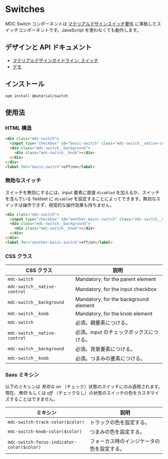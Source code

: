 <!--docs:
title: "Switches"
layout: detail
section: components
iconId: switch
path: /catalog/input-controls/switches/
-->

# Switches

<!--<div class="article__asset">
  <a class="article__asset-link"
     href="https://material-components-web.appspot.com/switch.html">
    <img src="{{ site.rootpath }}/images/mdc_web_screenshots/switches.png" width="37" alt="Switches screenshot">
  </a>
</div>-->

MDC Switch コンポーネントは [マテリアルデザインスイッチ要件](https://material.io/guidelines/components/selection-controls.html#selection-controls-switch) に準拠したスイッチコンポーネントです。JavaScript を使わなくても動作します。

## デザインと API ドキュメント

<ul class="icon-list">
  <li class="icon-list-item icon-list-item--spec">
    <a href="https://material.io/guidelines/components/selection-controls.html#selection-controls-switch">マテリアルデザインガイドライン: スイッチ</a>
  </li>
  <li class="icon-list-item icon-list-item--link">
    <a href="https://material-components-web.appspot.com/switch.html">デモ</a>
  </li>
</ul>

## インストール

```
npm install @material/switch
```

## 使用法

### HTML 構造

```html
<div class="mdc-switch">
  <input type="checkbox" id="basic-switch" class="mdc-switch__native-control" />
  <div class="mdc-switch__background">
    <div class="mdc-switch__knob"></div>
  </div>
</div>
<label for="basic-switch">off/on</label>
```

### 無効なスイッチ

スイッチを無効にするには、input 要素に直接 `disabled` を加えるか、スイッチを含んでいる fieldset に `disabled` を設定することによってできます。無効なスイッチは操作できず、視覚的な操作効果も持ちません。

```html
<div class="mdc-switch">
  <input type="checkbox" id="another-basic-switch" class="mdc-switch__native-control" disabled />
  <div class="mdc-switch__background">
    <div class="mdc-switch__knob"></div>
  </div>
</div>
<label for="another-basic-switch">off/on</label>
```

### CSS クラス

CSS クラス | 説明
--- | ---
`mdc-switch` | Mandatory, for the parent element
`mdc-switch__native-control` | Mandatory, for the input checkbox
`mdc-switch__background` | Mandatory, for the background element
`mdc-switch__knob` | Mandatory, for the knob element
`mdc-switch` | 必須。親要素につける。
`mdc-switch__native-control` | 必須。input のチェックボックスにつける。
`mdc-switch__background` | 必須。背景要素につける。
`mdc-switch__knob` | 必須。つまみの要素につける。

### Sass ミキシン

以下のミキシンは <em>有効な</em>  _on_ （チェック）状態のスイッチにのみ適用されます。現在、<em>無効</em> もしくは _off_ （チェックなし）の状態のスイッチの色をカスタマイズすることはできません。

ミキシン | 説明
--- | ---
`mdc-switch-track-color($color)` | トラックの色を設定する。
`mdc-switch-knob-color($color)` | つまみの色を設定する。
`mdc-switch-focus-indicator-color($color)` | フォーカス時のインジケータの色を設定する。
